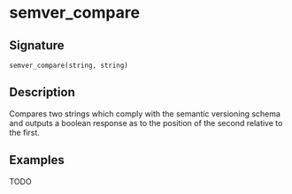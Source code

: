 # semver_compare

## Signature

`semver_compare(string, string)`

## Description

Compares two strings which comply with the semantic versioning schema and outputs a boolean response as to the position of the second relative to the first.

## Examples

TODO
